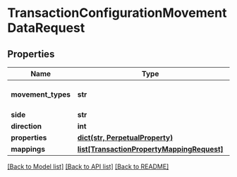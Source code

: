 # TransactionConfigurationMovementDataRequest

## Properties
Name | Type | Description | Notes
------------ | ------------- | ------------- | -------------
**movement_types** | **str** | The movement types | 
**side** | **str** | The Side | 
**direction** | **int** |  | 
**properties** | [**dict(str, PerpetualProperty)**](PerpetualProperty.md) |  | [optional] 
**mappings** | [**list[TransactionPropertyMappingRequest]**](TransactionPropertyMappingRequest.md) |  | [optional] 

[[Back to Model list]](../README.md#documentation-for-models) [[Back to API list]](../README.md#documentation-for-api-endpoints) [[Back to README]](../README.md)


